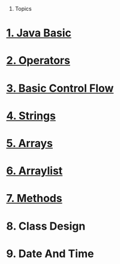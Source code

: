 
1. Topics

# [1. Java Basic](./javabasic/index.md)
# [2. Operators](./operator/index.md)
# [3. Basic Control Flow](./control/index.md)
# [4. Strings](./string/index.md)
# [5. Arrays](./array/index.md)
# [6. Arraylist](./arraylist/index.md)
# [7. Methods](./method/index.md)
# 8. Class Design 
# 9. Date And Time